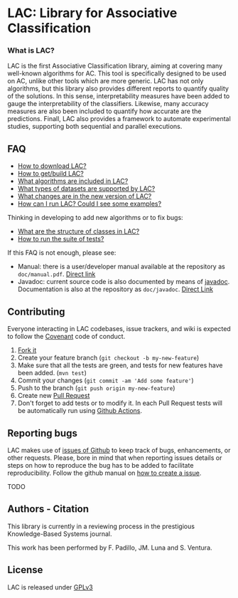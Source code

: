 # LAC: Library for Associative Classification

### What is LAC?

LAC is the first Associative Classification library, aiming at covering many well-known algorithms for AC. This tool is specifically designed to be used on AC, unlike other tools which are more generic. LAC has not only algorithms, but this library also provides different reports to quantify quality of the solutions. In this sense, interpretability measures have been added to gauge the interpretability of the classifiers. Likewise, many accuracy measures are also been included to quantify how accurate are the predictions. Finall, LAC also provides a framework to automate experimental studies, supporting both sequential and parallel executions.


## FAQ

* [How to download LAC?](https://github.com/kdis-lab/lac/wiki/Downloading-LAC)
* [How to get/build LAC?](https://github.com/kdis-lab/lac/wiki/Building-LAC)
* [What algorithms are included in LAC?](https://github.com/kdis-lab/lac/wiki/Algorithms-included-in-LAC)
* [What types of datasets are supported by LAC?](https://github.com/kdis-lab/lac/wiki/Type-of-datasets-supported-by-LAC)
* [What changes are in the new version of LAC?](https://github.com/kdis-lab/lac/blob/main/CHANGELOG.md)
* [How can I run LAC? Could I see some examples?](https://github.com/kdis-lab/lac/wiki/Examples.-Running-LAC)

Thinking in developing to add new algorithms or to fix bugs:

* [What are the structure of classes in LAC?](https://github.com/kdis-lab/lac/wiki/Structure-of-classes-in-LAC)
* [How to run the suite of tests?](https://github.com/kdis-lab/lac/wiki/Running-tests)


If this FAQ is not enough, please see:

* Manual: there is a user/developer manual available at the repository as `doc/manual.pdf`. [Direct link](https://github.com/kdis-lab/lac/blob/v0.2.0/doc/manual.pdf)
* Javadoc: current source code is also documented by means of [javadoc](https://docs.oracle.com/javase/8/docs/technotes/tools/windows/javadoc.html). Documentation is also at the repository as `doc/javadoc`. [Direct Link](https://github.com/kdis-lab/lac/blob/v0.2.0/doc/javadoc)


## Contributing

Everyone interacting in LAC codebases, issue trackers, and wiki is expected to follow the [Covenant](https://www.contributor-covenant.org/version/2/0/code_of_conduct) code of conduct.

1. [Fork it](http://github.com/kdis-lab/lac/fork)
2. Create your feature branch (`git checkout -b my-new-feature`)
3. Make sure that all the tests are green, and tests for new features have been added. (`mvn test`)
4. Commit your changes (`git commit -am 'Add some feature'`)
5. Push to the branch (`git push origin my-new-feature`)
6. Create new [Pull Request](https://help.github.com/en/desktop/contributing-to-projects/creating-a-pull-request)
7. Don't forget to add tests or to modify it. In each Pull Request tests will be automatically run using [Github Actions](https://github.com/features/actions).

## Reporting bugs

LAC makes use of [issues of Github](https://github.com/kdis-lab/lac/issues) to keep track of bugs, enhancements, or other requests. Please, bore in mind that when reporting issues details or steps on how to reproduce the bug has to be added to facilitate reproducibility. Follow the github manual on [how to create a issue](https://help.github.com/en/github/managing-your-work-on-github/creating-an-issue).

TODO

## Authors - Citation

This library is currently in a reviewing process in the prestigious Knowledge-Based Systems journal.

This work has been performed by F. Padillo, JM. Luna and S. Ventura.

## License

LAC is released under [GPLv3](https://opensource.org/licenses/GPL-3.0)

